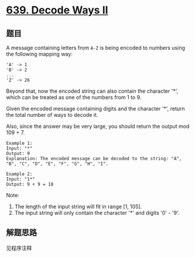 # [639. Decode Ways II](https://leetcode.com/problems/decode-ways-ii/)

## 题目
A message containing letters from `A-Z` is being encoded to numbers using the following mapping way:

```
'A' -> 1
'B' -> 2
...
'Z' -> 26
```

Beyond that, now the encoded string can also contain the character '*', which can be treated as one of the numbers from 1 to 9.

Given the encoded message containing digits and the character '*', return the total number of ways to decode it.

Also, since the answer may be very large, you should return the output mod 109 + 7.

```
Example 1:
Input: "*"
Output: 9
Explanation: The encoded message can be decoded to the string: "A", "B", "C", "D", "E", "F", "G", "H", "I".

Example 2:
Input: "1*"
Output: 9 + 9 = 18
```

Note:
1. The length of the input string will fit in range [1, 105].
1. The input string will only contain the character '*' and digits '0' - '9'.

## 解题思路

见程序注释
